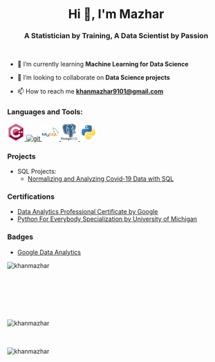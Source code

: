 <h1 align="center">Hi 👋, I'm Mazhar</h1>
<h3 align="center">A Statistician by Training, A Data Scientist by Passion</h3>

<p align="left"> <a href="https://twitter.com/" target="blank"><img src="https://img.shields.io/twitter/follow/?logo=twitter&style=for-the-badge" alt="" /></a> </p>

- 🌱 I’m currently learning **Machine Learning for Data Science**

- 👯 I’m looking to collaborate on **Data Science projects**

- 📫 How to reach me **khanmazhar9101@gmail.com**


<h3 align="left">Languages and Tools:</h3>
<p align="left"> <a href="https://www.w3schools.com/cpp/" target="_blank"> <img src="https://raw.githubusercontent.com/devicons/devicon/master/icons/cplusplus/cplusplus-original.svg" alt="cplusplus" width="40" height="40"/> </a> <a href="https://git-scm.com/" target="_blank"> <img src="https://www.vectorlogo.zone/logos/git-scm/git-scm-icon.svg" alt="git" width="40" height="40"/> </a> <a href="https://www.mysql.com/" target="_blank"> <img src="https://raw.githubusercontent.com/devicons/devicon/master/icons/mysql/mysql-original-wordmark.svg" alt="mysql" width="40" height="40"/> </a> <a href="https://www.postgresql.org" target="_blank"> <img src="https://raw.githubusercontent.com/devicons/devicon/master/icons/postgresql/postgresql-original-wordmark.svg" alt="postgresql" width="40" height="40"/> </a> <a href="https://www.python.org" target="_blank"> <img src="https://raw.githubusercontent.com/devicons/devicon/master/icons/python/python-original.svg" alt="python" width="40" height="40"/> </a> </p>

### Projects
- SQL Projects:
  - [Normalizing and Analyzing Covid-19 Data with SQL](https://github.com/khanmazhar/Normalizing-and-Analyzing-Covid-19-Data-with-SQL)

### Certifications
- [Data Analytics Professional Certificate by Google](https://coursera.org/share/d70897d3469ed3ed51a8265c47a79147)
- [Python For Everybody Specialization by University of Michigan](https://coursera.org/share/bba9b363783960b305b8ed78ea7c1636)

### Badges
- [Google Data Analytics](https://www.credly.com/badges/4ff94946-8844-4c50-a15b-74440497f9ef/public_url)

<img align="left" src="https://github-readme-stats.vercel.app/api/top-langs?username=khanmazhar&show_icons=true&locale=en&layout=compact" alt="khanmazhar" /><br><br><br><br><br><br><br>

<img align="left" src="https://github-readme-stats.vercel.app/api?username=khanmazhar&show_icons=true&locale=en" alt="khanmazhar" /><br><br><br>

<p><img align="left" src="https://github-readme-streak-stats.herokuapp.com/?user=khanmazhar&" alt="khanmazhar" /></p>


<!--
**khanmazhar/khanmazhar** is a ✨ _special_ ✨ repository because its `README.md` (this file) appears on your GitHub profile.

Here are some ideas to get you started:

- 🔭 I’m currently working on ...
- 🌱 I’m currently learning ...
- 👯 I’m looking to collaborate on ...
- 🤔 I’m looking for help with ...
- 💬 Ask me about ...
- 📫 How to reach me: ...
- 😄 Pronouns: ...
- ⚡ Fun fact: ...
-->
